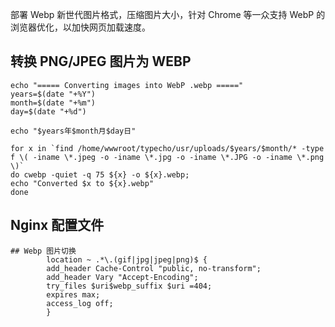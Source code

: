 部署 Webp 新世代图片格式，压缩图片大小，针对 Chrome 等一众支持 WebP 的浏览器优化，以加快网页加载速度。

## 转换 PNG/JPEG 图片为 WEBP
```
echo "===== Converting images into WebP .webp ====="
years=$(date "+%Y")
month=$(date "+%m")
day=$(date "+%d")

echo "$years年$month月$day日"

for x in `find /home/wwwroot/typecho/usr/uploads/$years/$month/* -type f \( -iname \*.jpeg -o -iname \*.jpg -o -iname \*.JPG -o -iname \*.png \)`
do cwebp -quiet -q 75 ${x} -o ${x}.webp;
echo "Converted $x to ${x}.webp"
done
```

## Nginx 配置文件
```
## Webp 图片切换
        location ~ .*\.(gif|jpg|jpeg|png)$ {
        add_header Cache-Control "public, no-transform";
        add_header Vary "Accept-Encoding";
        try_files $uri$webp_suffix $uri =404;
        expires max;
        access_log off;
        }
```

